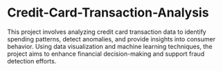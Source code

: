 # Credit-Card-Transaction-Analysis
This project involves analyzing credit card transaction data to identify spending patterns, detect anomalies, and provide insights into consumer behavior. Using data visualization and machine learning techniques, the project aims to enhance financial decision-making and support fraud detection efforts.
